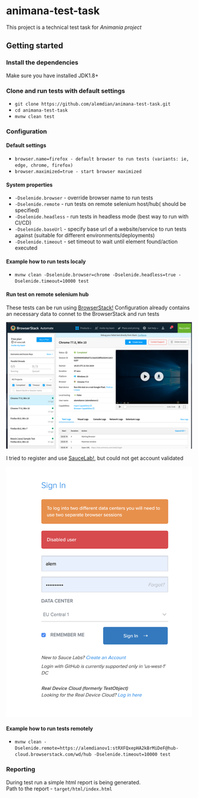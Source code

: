 # animana-test-task
This project is a technical test task for *Animania project*

## Getting started

### Install the dependencies
Make sure you have installed JDK1.8+

### Clone and run tests with default settings

- `git clone https://github.com/alemdian/animana-test-task.git`
- `cd animana-test-task`
- `mvnw clean test`

### Configuration

#### Default settings
- `browser.name=firefox - default browser to run tests (variants: ie, edge, chrome, firefox)` 
- `browser.maximized=true - start browser maximized`

#### System properties
- `-Dselenide.browser` - override browser name to run tests
- `-Dselenide.remote` - run tests on remote selenium host/hub(<url-to-remote-selenium-hub> should be specified)
- `-Dselenide.headless` - run tests in headless mode (best way to run with CI/CD)
- `-Dselenide.baseUrl` - specify base url of a website/service to run tests against (suitable for different environments/deployments)
- `-Dselenide.timeout` - set timeout to wait until element found/action executed

#### Example how to run tests localy
- `mvnw clean -Dselenide.browser=chrome -Dselenide.headless=true -Dselenide.timeout=10000 test`


#### Run test on remote selenium hub

These tests can be run using [BrowserStack!](https://www.browserstack.com)
Configuration already contains an necessary data to connet to the BrowserStack and run tests


![BrowserStack dashboard](assets/browserstack-dashboard.png/?raw=true "BrowserStack dashboard")

I tried to register and use [SauceLab!](https://saucelabs.com), but could not get account validated

![BrowserStack dashboard](assets/saucelab-error.png/?raw=true "SauceLab error")

#### Example how to run tests remotely
- `mvnw clean -Dselenide.remote=https://alemdianov1:stRXFQxepHA2kBrMiDeF@hub-cloud.browserstack.com/wd/hub -Dselenide.timeout=10000 test`


### Reporting

During test run a simple html report is being generated.  
Path to the report -  `target/html/index.html`

